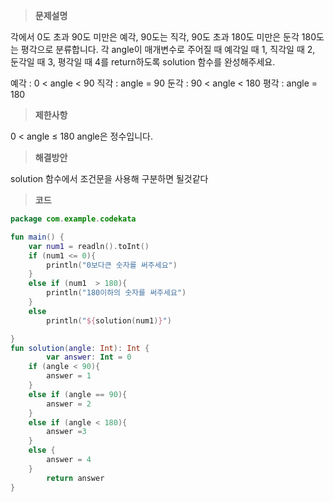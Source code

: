 >**문제설명**

각에서 0도 초과 90도 미만은 예각, 90도는 직각, 90도 초과 180도 미만은 둔각 180도는 평각으로 분류합니다. 각 angle이 매개변수로 주어질 때 예각일 때 1, 직각일 때 2, 둔각일 때 3, 평각일 때 4를 return하도록 solution 함수를 완성해주세요.

예각 : 0 < angle < 90
직각 : angle = 90
둔각 : 90 < angle < 180
평각 : angle = 180

>**제한사항**

0 < angle ≤ 180
angle은 정수입니다.

>**해결방안**

solution 함수에서 조건문을 사용해 구분하면 될것같다

>**코드**

```kotlin
package com.example.codekata

fun main() {
    var num1 = readln().toInt()
    if (num1 <= 0){
        println("0보다큰 숫자를 써주세요")
    }
    else if (num1  > 180){
        println("180이하의 숫자를 써주세요")
    }
    else
        println("${solution(num1)}")

}
fun solution(angle: Int): Int {
        var answer: Int = 0
    if (angle < 90){
        answer = 1
    }
    else if (angle == 90){
        answer = 2
    }
    else if (angle < 180){
        answer =3
    }
    else {
        answer = 4
    }
        return answer
}
```
